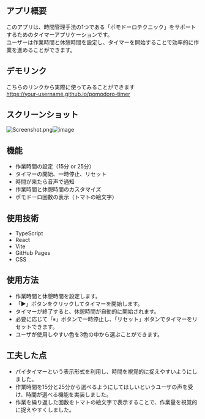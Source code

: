 
## アプリ概要
このアプリは、時間管理手法の1つである「ポモドーロテクニック」をサポートするためのタイマーアプリケーションです。<br>
ユーザーは作業時間と休憩時間を設定し、タイマーを開始することで効率的に作業を進めることができます。
<br>

## デモリンク
こちらのリンクから実際に使ってみることができます<br>
https://your-username.github.io/pomodoro-timer
<br>

## スクリーンショット
<img src="blob:chrome-untrusted://media-app/ab8586fa-97db-47a2-8758-a2fb60e8490f" alt="Screenshot.png"/>![image](https://github.com/user-attachments/assets/4139f0a6-320e-4c3e-bd52-bf4f92624e90)
<br>


## 機能
- 作業時間の設定（15分 or 25分）
- タイマーの開始、一時停止、リセット
- 時間が来たら音声で通知
- 作業時間と休憩時間のカスタマイズ
- ポモドーロ回数の表示（トマトの絵文字）
   <br>

## 使用技術
- TypeScript
- React
- Vite
- GitHub Pages
- CSS

## 使用方法
- 作業時間と休憩時間を設定します。
- 「▶」ボタンをクリックしてタイマーを開始します。
- タイマーが終了すると、休憩時間が自動的に開始されます。
- 必要に応じて「⏸」ボタンで一時停止し、「リセット」ボタンでタイマーをリセットできます。
- ユーザが使用しやすい色を3色の中から選ぶことができます。

## 工夫した点
- パイタイマーという表示形式を利用し、時間を視覚的に捉えやすいようにしました。
- 作業時間を15分と25分から選べるようにしてほしいというユーザの声を受け、時間が選べる機能を実装しました。
- 作業を繰り返した回数をトマトの絵文字で表示することで、作業量を視覚的に捉えやすくしました。
